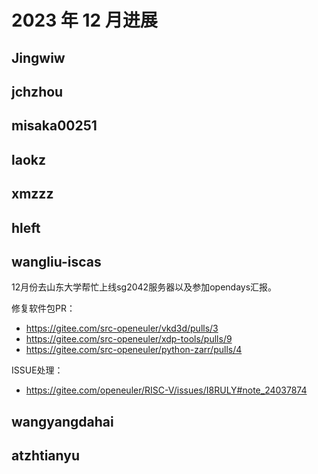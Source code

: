 #  2023 年 12 月进展

## Jingwiw

## jchzhou

## misaka00251

## laokz

## xmzzz

## hleft

## wangliu-iscas
12月份去山东大学帮忙上线sg2042服务器以及参加opendays汇报。

修复软件包PR：   
  * https://gitee.com/src-openeuler/vkd3d/pulls/3  
  * https://gitee.com/src-openeuler/xdp-tools/pulls/9  
  * https://gitee.com/src-openeuler/python-zarr/pulls/4    

ISSUE处理：
  * https://gitee.com/openeuler/RISC-V/issues/I8RULY#note_24037874   


## wangyangdahai

## atzhtianyu
